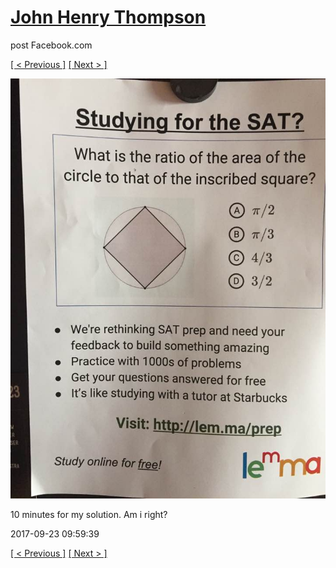 # [John Henry Thompson](../README.md)
post Facebook.com

[[ < Previous ]](2017-09-23-4.md) [[ Next > ]](2017-09-23-6.md)

[![](../media/2017-09-23/Timeline-Photos-10-minutes-for-my-solution-Am-i-right.jpg)](../README.md)

10 minutes for my solution. Am i right?

2017-09-23 09:59:39

[[ < Previous ]](2017-09-23-4.md) [[ Next > ]](2017-09-23-6.md)